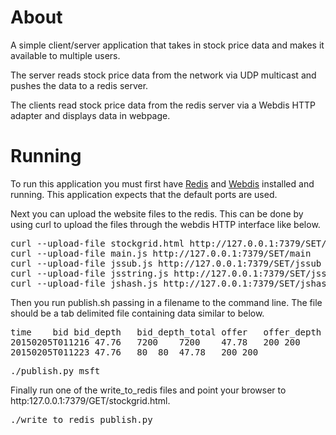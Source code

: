# About

A simple client/server application that takes in stock price data and makes it available to multiple users.

The server reads stock price data from the network via UDP multicast and pushes the data to a redis server.

The clients read stock price data from the redis server via a Webdis HTTP adapter and displays data in webpage.

# Running

To run this application you must first have [Redis](https://github.com/antirez/reids) and [Webdis](https://github.com/nicolasff/webdis) installed and running.  This application expects that the default ports are used.

Next you can upload the website files to the redis.  This can be done by using curl to upload the files through the webdis HTTP interface like below.

<pre>
curl --upload-file stockgrid.html http://127.0.0.1:7379/SET/stockgrid
curl --upload-file main.js http://127.0.0.1:7379/SET/main
curl --upload-file jssub.js http://127.0.0.1:7379/SET/jssub
curl --upload-file jsstring.js http://127.0.0.1:7379/SET/jsstring
curl --upload-file jshash.js http://127.0.0.1:7379/SET/jshash
</pre>

Then you run publish.sh passing in a filename to the command line.  The file should be a tab delimited file containing data similar to below.

<pre>
time	bid	bid_depth	bid_depth_total	offer	offer_depth	offer_depth_total
20150205T011216	47.76	7200	7200	47.78	200	200
20150205T011223	47.76	80	80	47.78	200	200
</pre>

<pre>
./publish.py msft
</pre>

Finally run one of the write_to_redis files and point your browser to http:127.0.0.1:7379/GET/stockgrid.html.

<pre>
./write_to_redis_publish.py
</pre>
